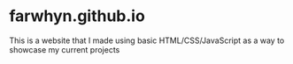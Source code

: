 # farwhyn.github.io
This is a website that I made using basic HTML/CSS/JavaScript as a way to showcase my current projects
